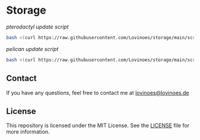 # Storage

*pterodactyl update script*
```bash
bash <(curl https://raw.githubusercontent.com/Lovinoes/storage/main/scripts/pterodactyl_update.sh)
```
*pelican update script*
```bash
bash <(curl https://raw.githubusercontent.com/Lovinoes/storage/main/scripts/pelican_update.sh)
```


## Contact
If you have any questions, feel free to contact me at lovinoes@lovinoes.de

## License
This repository is licensed under the MIT License. See the [LICENSE](https://github.com/Lovinoes/storage/blob/main/LICENSE) file for more information.

